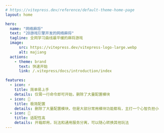 ```yaml
---
# https://vitepress.dev/reference/default-theme-home-page
layout: home

hero:
  name: "网络麻将"
  text: "2D游戏引擎开发的网络麻将"
  tagline: 全网学习曲线最平缓的麻将游戏
  image:
      src: https://vitepress.dev/vitepress-logo-large.webp
      alt: majiang
  actions:
    - theme: brand
      text: 快速开始
      link: /.vitepress/docs/introduction/index

features:
  - icon: ⚡️
    title: 简单易上手
    details: 仅需一行命令即可开始，删除了大量配置模块
  - icon: 🚀
    title: 极简配置
    details: 删除了大量配置模块，但是大部分常用模块功能都有，主打一个心智负担小
  - icon: 📝
    title: 适配性高
    details: 开箱即用，玩法和通用服务分离，可以随心转换其他玩法
---
```


